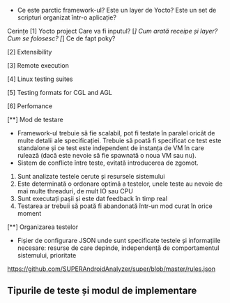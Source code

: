 * Ce este parctic framework-ul? Este un layer de Yocto? Este un set de scripturi organizat într-o aplicație?


Cerințe
[1] Yocto project
Care va fi inputul?
[*] Cum arată receipe și layer? Cum se folosesc?
[*] Ce de fapt poky?



[2] Extensibility


[3] Remote execution


[4] Linux testing suites


[5] Testing formats for CGL and AGL


[6] Perfomance

[**] Mod de testare
- Framework-ul trebuie să fie scalabil, pot fi testate în paralel oricât de multe detalii ale specificației. Trebuie să poată fi specificat ce test este standalone și ce test este independent de instanța de VM în care rulează (dacă este nevoie să fie spawnată o noua VM sau nu).
- Sistem de conflicte între teste, evitată introducerea de zgomot.

1) Sunt analizate testele cerute și resursele sistemului
2) Este determinată o ordonare optimă a testelor, unele teste au nevoie de mai multe threaduri, de mult IO sau CPU
3) Sunt executați pașii și este dat feedback în timp real
4) Testarea ar trebuii să poată fi abandonată într-un mod curat în orice moment

[**] Organizarea testelor
 - Fișier de configurare JSON unde sunt specificate testele și informațiile necesare: resurse de care depinde, independență de comportamentul sistemului, prioritate

https://github.com/SUPERAndroidAnalyzer/super/blob/master/rules.json


## Tipurile de teste și modul de implementare